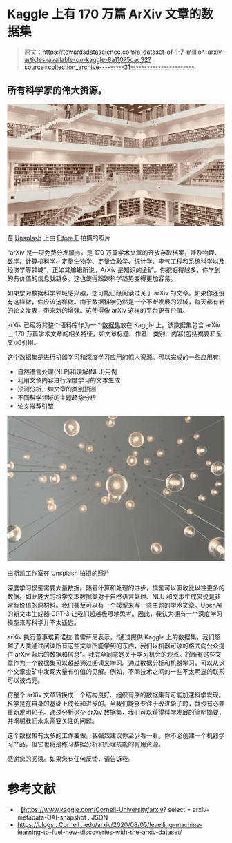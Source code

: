 # Kaggle 上有 170 万篇 ArXiv 文章的数据集

> 原文：<https://towardsdatascience.com/a-dataset-of-1-7-million-arxiv-articles-available-on-kaggle-8a11075cac32?source=collection_archive---------31----------------------->

## 所有科学家的伟大资源。

![](img/1eb1ef1f821db1db35572eb10f95c6bb.png)

在 [Unsplash](https://unsplash.com/s/photos/library?utm_source=unsplash&utm_medium=referral&utm_content=creditCopyText) 上由 [Fitore F](https://unsplash.com/@daseine?utm_source=unsplash&utm_medium=referral&utm_content=creditCopyText) 拍摄的照片

“arXiv 是一项免费分发服务，是 170 万篇学术文章的开放存取档案，涉及物理、数学、计算机科学、定量生物学、定量金融学、统计学、电气工程和系统科学以及经济学等领域”，正如其编辑所说。ArXiv 是知识的金矿。你挖掘得越多，你学到的有价值的信息就越多。这也使得跟踪科学趋势变得更加容易。

如果您对数据科学领域感兴趣，您可能已经阅读过关于 arXiv 的文章。如果你还没有这样做，你应该这样做。由于数据科学仍然是一个不断发展的领域，每天都有新的论文发表，带来新的增强。这使得像 arXiv 这样的平台更有价值。

arXiv 已经将其整个语料库作为一个[数据集](https://www.kaggle.com/Cornell-University/arxiv?select=arxiv-metadata-oai-snapshot.json)放在 Kaggle 上。该数据集包含 arXiv 上 170 万篇学术文章的相关特征，如文章标题、作者、类别、内容(包括摘要和全文)和引用。

这个数据集是进行机器学习和深度学习应用的惊人资源。可以完成的一些应用有:

*   自然语言处理(NLP)和理解(NLU)用例
*   利用文章内容进行深度学习的文本生成
*   预测分析，如文章的类别预测
*   不同科学领域的主题趋势分析
*   论文推荐引擎

![](img/5ad528b27a2318f553664d2d729e3844.png)

由[斯凯工作室](https://unsplash.com/@skyestudios?utm_source=unsplash&utm_medium=referral&utm_content=creditCopyText)在 [Unsplash](https://unsplash.com/s/photos/light-bulb?utm_source=unsplash&utm_medium=referral&utm_content=creditCopyText) 拍摄的照片

深度学习模型需要大量数据。随着计算和处理的进步，模型可以吸收比以往更多的数据。如此庞大的科学文本数据集对于自然语言处理、NLU 和文本生成来说是非常有价值的原材料。我们甚至可以有一个模型来写一些主题的学术文章。OpenAI 的新文本生成器 GPT-3 让我们超越极限地思考。因此，我认为拥有一个深度学习模型来写科学并不太遥远。

arXiv 执行董事埃莉诺拉·普雷萨尼表示，“通过提供 Kaggle 上的数据集，我们超越了人类通过阅读所有这些文章所能学到的东西，我们以机器可读的格式向公众提供 arXiv 背后的数据和信息”。我完全同意她关于学习机会的观点。将所有这些文章作为一个数据集可以超越通过阅读来学习。通过数据分析和机器学习，可以从这个文章金矿中发现大量有价值的见解。例如，不同技术之间的一些不太明显的联系可以被点亮。

将整个 arXiv 文章转换成一个结构良好、组织有序的数据集有可能加速科学发现。科学是在自身的基础上成长和进步的。当我们能够专注于改进轮子时，就没有必要重新发明轮子。通过分析这个 arXiv 数据集，我们可以获得科学发展的简明摘要，并阐明我们未来需要关注的问题。

这个数据集有太多的工作要做。我强烈建议你至少看一看。你不必创建一个机器学习产品，但它也将是练习数据分析和处理技能的有用资源。

感谢您的阅读。如果您有任何反馈，请告诉我。

# **参考文献**

*   【https://www.kaggle.com/Cornell-University/arxiv? select = arxiv-metadata-OAI-snapshot . JSON
*   [https://blogs . Cornell . edu/arxiv/2020/08/05/levelling-machine-learning-to-fuel-new-discoveries-with-the-arxiv-dataset/](https://blogs.cornell.edu/arxiv/2020/08/05/leveraging-machine-learning-to-fuel-new-discoveries-with-the-arxiv-dataset/)